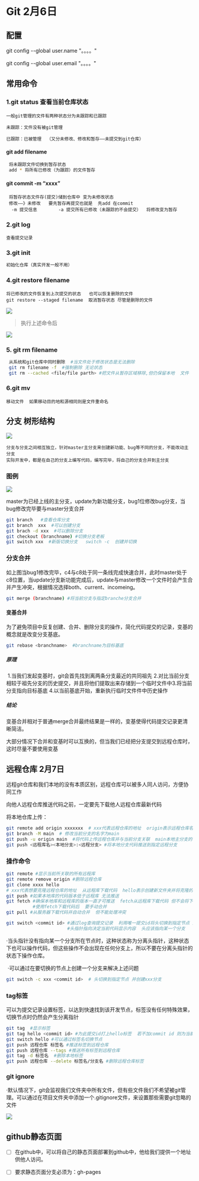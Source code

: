 # Git   2月6日

## 配置

git config --global user.name "。。。。"   

git config --global user.email "。。。。"   

## 常用命令

### 1.git status     查看当前仓库状态

```b
一般git管理的文件有两种状态分为未跟踪和已跟踪 

未跟踪：文件没有被git管理

已跟踪：已被管理  （又分未修改、修改和暂存——未提交到git仓库） 

```

####  git add filename

```bash
 将未跟踪文件切换到暂存状态
 add * 将所有已修改（为跟踪）的文件暂存
```

#### git commit  -m “xxxx”

```bas
 将暂存状态文件存(提交)储到仓库中 变为未修改状态
 修改——》未修改   要先暂存再提交也就是  先add 在commit 
  -m 提交信息        -a 提交所有已修改（未跟踪的不会提交）  将修改变为暂存
```

### 2.git log

```ba
查看提交记录
```

### 3.git init

```bash
初始化仓库（真实开发一般不用）
```

### 4.git restore filename

```ba
将已修改的文件恢复到上次提交的状态   也可以恢复删除的文件
git restore --staged filename  取消暂存状态 尽管是删除的文件
```

![](C:\Users\LENOVO\Desktop\练习文件\360截图20230206120143627.jpg)

>执行上述命令后

![](C:\Users\LENOVO\Desktop\练习文件\360截图20230206120149950.jpg)

### 5. git rm filename

```bash
 从系统和git仓库中同时删除  #当文件处于修改状态是无法删除   
 git rm filename -f  #强制删除 无论状态
 git rm --cached <file/file parth> #把文件从暂存区域移除,但仍保留本地  文件   当要移除的是文件夹时要使用递归移除 -r
```

### 6.git mv

```ba
移动文件  如果移动目的地和源相同则是文件重命名
```

## 分支  树形结构

![](C:\Users\LENOVO\Desktop\练习文件\360截图20230206124219791.jpg)

```ba
分支与分支之间相互独立，针对master主分支来创建新功能、bug等不同的分支，不能改动主分支
实际开发中，都是在自己的分支上编写代码，编写完毕，将自己的分支合并到主分支
```

### 图例

![](C:\Users\LENOVO\Desktop\练习文件\360截图20230206155013937.jpg)

master为已经上线的主分支，update为新功能分支，bug1位修改bug分支，当bug修改完毕要与master分支合并

```bash
git branch   #查看仓库分支
git branch  xxx  #可以创建分支
git brach -d xxx  #可以删除分支
git checkout (branchname) #切换分支老板
git switch xxx  #新版切换分支   switch -c  创建并切换
```

### 分支合并

如上图当bug1修改完毕，c4与c8处于同一条线完成快速合并，此时master处于c8位置，当update分支新功能完成后，update与master修改一个文件时会产生合并产生冲突，根据情况选择both、current、incomeing。

```bash
git merge (branchname) #将当前分支与指定branche分支合并
```

#### 变基合并

为了避免项目中反复创建、合并、删除分支的操作，简化代码提交的记录，变基的概念就是改变分支基底。 

```bash
git rebase <branchname>  #branchname为目标基底
```

##### 原理

​	1.当我们发起变基时，git会首先找到离两条分支最近的共同祖先
​	2.对比当前分支相较于祖先分支的历史提交，并且将他们提取出来存储到一个临时文件中
​	3.将当前分支指向目标基底
​	4.以当前基底开始，重新执行临时文件件中历史操作

##### 结论

变基合并相对于普通merge合并最终结果是一样的，变基使得代码提交记录更清晰简洁。

大部分情况下合并和变基时可以互换的，但当我们已经把分支提交到远程仓库时，这时尽量不要使用变基

## 远程仓库  2月7日

远程git仓库和我们本地的没有本质区别，远程仓库可以被多人同人访问，方便协同工作

向他人远程仓库推送代码之前，一定要先下载他人远程仓库最新代码

将本地仓库上传：

```bash
git remote add origin xxxxxxx  # xxx代表远程仓库的地址  origin表示远程仓库名称  将本地库与远程库关联
git branch -M main  # 修改当前分支的名字为main
git push -u origin main  #将代码上传远程仓库并与当前分支关联  main本地主分支的名称  
git push <远程库名><本地分支>:<远程分支> #将本地分支代码推送到指定远程分支
```

### 操作命令

```bash
git remote #显示当前所关联的所有远程库
git remote remove origin #删除远程仓库
git clone xxxx hello  
# xxx代表想要克隆远程仓库的地址  从远程库下载代码  hello表示创建新文件夹并将克隆的代码放入其中
git push #如果本地库的代码版本低于远程库 无法推送
git fetch #确保本地库和远程库的版本一直才可推送  fetch从远程库下载代码 但不会将下载的代码与本地当前分支自动合并
          #使用fetch下载代码后  要手动合并
git pull #从服务器下载代码并自动合并  但不能处理冲突
```





```bash
git switch <commit id> #通过log查询提交记录  利用唯一提交id将头切换到指定节点 这个操作会分离头指针 
                       #头指针指向决定当前代码显示内容  头应该指向某一个分支
```

​	·当头指针没有指向某一个分支所在节点时，这种状态称为分离头指针，这种状态下也可以操作代码，但这些操作不会出现在任何分支上，所以不要在分离头指针的状态下操作仓库。

​	·可以通过在要切换的节点上创建一个分支来解决上述问题

```bash
git switch -c xxx <commit id>  # 头切换到指定节点 并创建xxx分支
```

### tag标签

可以为提交记录设置标签，以达到快速找到该开发节点，标签没有任何特殊效果，切换节点时仍然会产生分离指针

```bash
git tag  #显示标签
git tag hello <commit id> #为此提交id打上hello标签  若不加commit id 则为当前节点添加标签
git switch hello #可以通过标签名切换节点
git push 远程仓库 标签名 #推送标签到远程仓库
git push 远程仓库 --tags #推送所有标签到远程仓库
git tag -d 标签名  #删除本地标签
git push 远程仓库 --delete 标签名/分支名 #删除远程仓库标签
```

### git ignore

​	·默认情况下，git会监视我们文件夹中所有文件，但有些文件我们不希望被git管理。可以通过在项目文件夹中添加一个.gitignore文件，来设置那些需要git忽略的文件

![](C:\Users\LENOVO\Desktop\练习文件\360截图20230207135408608.jpg)



## github静态页面

- [ ] 在github中，可以将自己的静态页面部署到github中，他给我们提供一个地址供他人访问。
- [ ] 要求静态页面分支必须为：gh-pages

















